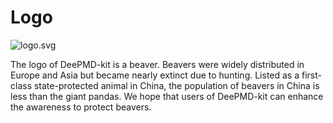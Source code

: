 # Logo

![logo.svg](Logo)

The logo of DeePMD-kit is a beaver. Beavers were widely distributed in Europe and Asia but became nearly extinct due to hunting. Listed as a first-class state-protected animal in China, the population of beavers in China is less than the giant pandas. We hope that users of DeePMD-kit can enhance the awareness to protect beavers.
